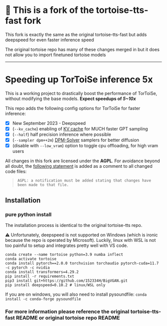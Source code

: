 # 🐢 This is a fork of the tortoise-tts-fast fork 
This fork is exactly the same as the original tortoise-tts-fast but adds deepspeed for even faster inference speed

The original tortoise repo has many of these changes merged in but it does not allow you to import finetuned tortoise models

---

# Speeding up TorToiSe inference 5x

This is a working project to drastically boost the performance of TorToiSe, without modifying the base models. **Expect speedups of _5~10x_**

This repo adds the following config options for TorToiSe for faster inference:

- [x] New September 2023 - Deepspeed
- [x] (`--kv_cache`) enabling of [KV cache](https://kipp.ly/blog/transformer-inference-arithmetic/#kv-cache) for MUCH faster GPT sampling
- [x] (`--half`) half precision inference where possible
- [x] (`--sampler dpm++2m`) [DPM-Solver](https://github.com/LuChengTHU/dpm-solver) samplers for better diffusion
- [x] (disable with `--low_vram`) option to toggle cpu offloading, for high vram users

All changes in this fork are licensed under the **AGPL**. For avoidance beyond all doubt, the [following statement](https://en.wikipedia.org/wiki/Apache_License#Licensing_conditions) is added as a comment to all changed code files:

> `AGPL: a notification must be added stating that changes have been made to that file. `

## Installation

### pure python install

The installation process is identical to the original tortoise-tts repo.

⚠️ Unfortunately, deepspeed is not supported on Windows (which is ironic because the repo is operated by Microsoft). Luckily, linux with WSL is not too painful to setup and integrates pretty well with VS code. 

```shell
conda create --name tortoise python=3.9 numba inflect
conda activate tortoise
conda install pytorch==2.0.0 torchvision torchaudio pytorch-cuda=11.7 -c pytorch -c nvidia
conda install transformers=4.29.2
pip install -r requirements.txt 
pip3 install git+https://github.com/152334H/BigVGAN.git
pip install deepspeed=0.10.2 # linux/WSL only
```

If you are on windows, you will also need to install pysoundfile: `conda install -c conda-forge pysoundfile`

### For more information please reference the original tortoise-tts-fast README or original tortoise repo README

